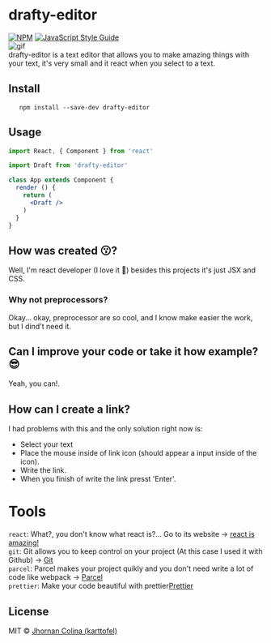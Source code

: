 # drafty-editor
[![NPM](https://img.shields.io/npm/v/drafty-editor.svg)](https://www.npmjs.com/package/drafty-editor) [![JavaScript Style Guide](https://img.shields.io/badge/code_style-standard-brightgreen.svg)](https://standardjs.com)</br>
![gif](https://user-images.githubusercontent.com/34972636/63978805-f06de480-ca7c-11e9-965a-40d5aaf49772.gif)</br>
drafty-editor is a text editor that allows you to make amazing things with your text, it's very small and it react when you select to a text.
## Install

```npm
   npm install --save-dev drafty-editor
```
## Usage

```jsx
import React, { Component } from 'react'

import Draft from 'drafty-editor'

class App extends Component {
  render () {
    return (
      <Draft />
    )
  }
}
```
## How was created 😗?
Well, I'm react developer (I love it 💖) besides this projects it's just JSX and CSS.

### Why not preprocessors?
Okay... okay, preprocessor are so cool, and I know make easier the work, but I dind't need it.

## Can I improve your code or take it how example? 😎
Yeah, you can!.
## How can I create a link?
I had problems with this and the only solution right now is:
<ul>
	<li>
		  Select your text
	</li>
	<li>
		  Place the mouse inside of link icon (should appear a input inside of the icon).
	</li>
	<li>
		  Write the link.
	</li>
	<li>
		  When you finish of write the link presst 'Enter'.
	</li>
</ul>
</ul>

# Tools
`react`: What?, you don't know what react is?... Go to its website -> <a href='https://reactjs.org/' target='_blank'>react is amazing!</a></br>
`git`: Git allows you to keep control on your project (At this case I used it with Github) -> <a href='https://git-scm.com/' target='_blank'>
Git</a></br>
`parcel`: Parcel makes your project quikly and you don't need write a lot of code like webpack -> <a href='https://parceljs.org/' target='_blank'>Parcel</a></br>
`prettier`: Make your code beautiful with prettier<a href='https://prettier.io/' target='_blank'>Prettier</a>
## License

MIT © [Jhornan Colina (karttofel)](https://github.com/karttofer)
